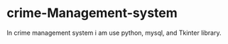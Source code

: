 # crime-Management-system
In crime management system i am use python, mysql, and Tkinter library. 

